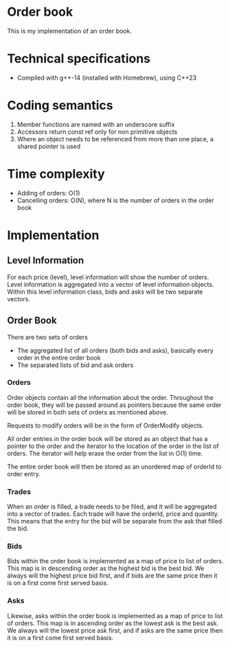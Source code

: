 # Order book
This is my implementation of an order book.

# Technical specifications
- Compiled with g++-14 (installed with Homebrew), using C++23

# Coding semantics
1. Member functions are named with an underscore suffix
2. Accessors return const ref only for non primitive objects
3. Where an object needs to be referenced from more than one place, a shared pointer is used

# Time complexity
- Adding of orders: O(1)
- Cancelling orders: O(N), where N is the number of orders in the order book

# Implementation
## Level Information
For each price (level), level information will show the number of orders. Level information is aggregated into a vector of level information objects. Within this level information class, bids and asks will be two separate vectors.

## Order Book
There are two sets of orders
- The aggregated list of all orders (both bids and asks), basically every order in the entire order book
- The separated lists of bid and ask orders

### Orders
Order objects contain all the information about the order. Throughout the order book, they will be passed around as pointers because the same order will be stored in both sets of orders as mentioned above.

Requests to modify orders will be in the form of OrderModify objects.

All order entries in the order book will be stored as an object that has a pointer to the order and the iterator to the location of the order in the list of orders. The iterator will help erase the order from the list in O(1) time.

The entire order book will then be stored as an unordered map of orderId to order entry.

### Trades
When an order is filled, a trade needs to be filed, and it will be aggregated into a vector of trades. Each trade will have the orderId, price and quantity. This means that the entry for the bid will be separate from the ask that filled the bid.

### Bids
Bids within the order book is implemented as a map of price to list of orders. This map is in descending order as the highest bid is the best bid. We always will the highest price bid first, and if bids are the same price then it is on a first come first served basis.

### Asks
Likewise, asks within the order book is implemented as a map of price to list of orders. This map is in ascending order as the lowest ask is the best ask. We always will the lowest price ask first, and if asks are the same price then it is on a first come first served basis.
